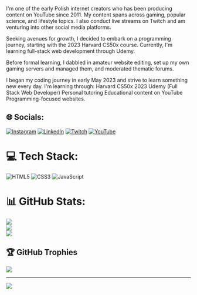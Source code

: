I'm one of the early Polish internet creators who has been producing content on YouTube since 2011. My content spans across gaming, popular science, and lifestyle topics. I also conduct live streams on Twitch and am venturing into other social media platforms. 

Seeking avenues for growth, I decided to embark on a programming journey, starting with the 2023 Harvard CS50x course. Currently, I'm learning full-stack web development through Udemy. 

Before formal learning, I dabbled in amateur website editing, set up my own gaming servers and managed them, and moderated thematic forums. 

I began my coding journey in early May 2023 and strive to learn something new every day. 
I'm learning through: 
Harvard CS50x 2023 
Udemy (Full Stack Web Developer) 
Personal tutoring 
Educational content on YouTube 
Programming-focused websites.

## 🌐 Socials:
[![Instagram](https://img.shields.io/badge/Instagram-%23E4405F.svg?logo=Instagram&logoColor=white)](https://instagram.com/Zakreble) [![LinkedIn](https://img.shields.io/badge/LinkedIn-%230077B5.svg?logo=linkedin&logoColor=white)](https://linkedin.com/in/Zakreble) [![Twitch](https://img.shields.io/badge/Twitch-%239146FF.svg?logo=Twitch&logoColor=white)](https://twitch.tv/Zakreble) [![YouTube](https://img.shields.io/badge/YouTube-%23FF0000.svg?logo=YouTube&logoColor=white)](https://youtube.com/@UCYNOi5XavU5MnxTYmpI6Fvw) 

# 💻 Tech Stack:
![HTML5](https://img.shields.io/badge/html5-%23E34F26.svg?style=plastic&logo=html5&logoColor=white) ![CSS3](https://img.shields.io/badge/css3-%231572B6.svg?style=plastic&logo=css3&logoColor=white) ![JavaScript](https://img.shields.io/badge/javascript-%23323330.svg?style=plastic&logo=javascript&logoColor=%23F7DF1E) 
# 📊 GitHub Stats:
![](https://github-readme-stats.vercel.app/api?username=Zakreble&theme=dark&hide_border=false&include_all_commits=false&count_private=false)<br/>
![](https://github-readme-streak-stats.herokuapp.com/?user=Zakreble&theme=dark&hide_border=false)<br/>
![](https://github-readme-stats.vercel.app/api/top-langs/?username=Zakreble&theme=dark&hide_border=false&include_all_commits=false&count_private=false&layout=compact)

## 🏆 GitHub Trophies
![](https://github-profile-trophy.vercel.app/?username=Zakreble&theme=gitdimmed&no-frame=true&no-bg=true&margin-w=4)

---
[![](https://visitcount.itsvg.in/api?id=Zakreble&icon=5&color=1)](https://visitcount.itsvg.in)
